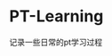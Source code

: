 
































































































































# PT-Learning
记录一些日常的pt学习过程

